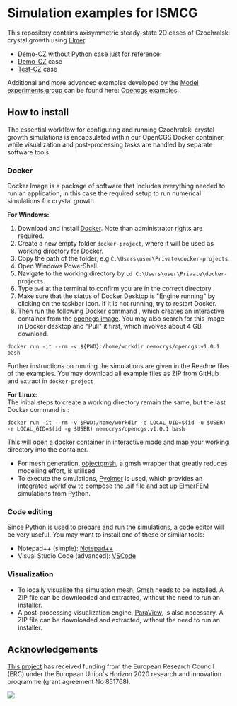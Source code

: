 # Simulation examples for ISMCG 

This repository contains axisymmetric steady-state 2D cases of Czochralski crystal growth using [Elmer](https://www.elmerfem.org/blog/).

- [Demo-CZ without Python](https://github.com/nemocrys/ismcg-examples/tree/main/DemoCZ-withoutPython) case just for reference: 
- [Demo-CZ](https://github.com/nemocrys/ismcg-examples/tree/main/DemoCZ) case 
- [Test-CZ](https://github.com/nemocrys/ismcg-examples/tree/main/TestCZ) case 

Additional and more advanced examples developed by the [ Model experiments group ](https://www.ikz-berlin.de/en/research/materials-science/section-fundamental-description-1) can be found here: [Opencgs examples](https://github.com/nemocrys/opencgs_examples?tab=readme-ov-file).


## How to install

The essential workflow for configuring and running Czochralski crystal growth simulations is encapsulated within our OpenCGS Docker container, while visualization and post-processing tasks are handled by separate software tools.

### Docker

Docker Image is a package of software that includes everything needed to run an application, in this case the required setup to run numerical simulations for crystal growth.

**For Windows:**

1) Download and install [Docker](https://docs.docker.com/get-started/get-docker/). Note than administrator rights are required.
2) Create a new empty folder ```docker-project```, where it will be used as working directory for Docker. 
3) Copy the path of the folder, e.g ```C:\Users\user\Private\docker-projects```.  
4) Open Windows PowerShell. 
5) Navigate to the working directory by ```cd C:\Users\user\Private\docker-projects```. 
6) Type ```pwd``` at the terminal to confirm you are in the correct directory .
7) Make sure that the status of Docker Desktop is "Engine running" by clicking on the taskbar icon. If it is not running, try to restart Docker.
8) Then run the following Docker command , which creates an interactive container from the [opencgs image](https://hub.docker.com/r/nemocrys/opencgs). You may also search for this image in Docker desktop and "Pull" it first, which involves about 4 GB download.

```
docker run -it --rm -v ${PWD}:/home/workdir nemocrys/opencgs:v1.0.1 bash
```

Further instructions on running the simulations are given in the Readme files of the examples. You may download all example files as ZIP from GitHub and extract in ```docker-project``` 

**For Linux:** \
The initial steps to create a working directory remain the same, but the last Docker command is :

```
docker run -it --rm -v $PWD:/home/workdir -e LOCAL_UID=$(id -u $USER) -e LOCAL_GID=$(id -g $USER) nemocrys/opencgs:v1.0.1 bash
```

This will open a docker container in interactive mode and map your working directory into the container. 

- For mesh generation, [objectgmsh](https://github.com/nemocrys/objectgmsh), a gmsh wrapper that greatly reduces  modelling effort, is utilised. 
- To execute the simulations, [Pyelmer](https://github.com/nemocrys/pyelmer) is used, which provides an integrated workflow to compose the .sif file and set up [ElmerFEM](https://www.elmerfem.org/blog/) simulations from Python.


### Code editing

Since Python is used to prepare and run the simulations, a code editor will be very useful. You may want to install one of these or similar tools:

- Notepad++ (simple): [Notepad++](https://notepad-plus-plus.org/)
- Visual Studio Code (advanced): [VSCode](https://code.visualstudio.com/)


### Visualization


- To locally visualize the simulation mesh, [Gmsh](https://gmsh.info/) needs to be installed. A ZIP file can be downloaded and extracted, without the need to run an installer.
- A post-processing visualization engine, [ParaView](https://www.paraview.org/), is also necessary. A ZIP file can be downloaded and extracted, without the need to run an installer.


## Acknowledgements

[This project](https://nemocrys.github.io/) has received funding from the European Research Council (ERC) under the European Union's Horizon 2020 research and innovation programme (grant agreement No 851768).

<img src="https://raw.githubusercontent.com/nemocrys/pyelmer/master/EU-ERC.png">
